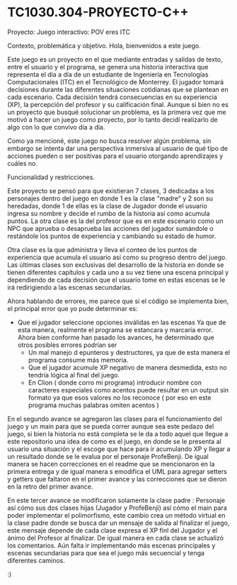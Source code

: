 # TC1030.304-PROYECTO-C++ 

Proyecto: Juego interactivo: POV eres ITC

Contexto, problemática y objetivo.
Hola, bienvenidos a este juego. 

Este juego es un proyecto en el que mediante entradas y salidas de texto, entre el usuario  y el programa, se genera una historia interactiva  que representa el día a día de un estudiante de Ingeniería en Tecnologías Computacionales (ITC) en el Tecnológico de Monterrey. El jugador tomará decisiones durante las diferentes  situaciones cotidianas que se plantean en cada escenario. Cada decisión tendrá consecuencias en su experiencia (XP), la percepción del profesor y su calificación final. 
Aunque si bien no es un proyecto que busqué solucionar un problema, es la primera vez que me motivó a hacer un juego como proyecto, por lo tanto decidí realizarlo de algo con lo que convivo día a día. 

Como ya mencioné, este juego no busca resolver algún problema, sin embargo se intenta dar una perspectiva inmersiva al usuario de qué tipo de acciones pueden o ser positivas para el usuario otorgando aprendizajes y cuáles no. 

Funcionalidad y restricciones. 

Este proyecto se pensó para que existieran 7 clases, 3 dedicadas a los personajes dentro del juego en donde 1 es la clase "madre" y 2 son su heredadas, donde 1 de ellas es la clase de Jugador donde el usuario ingresa su nombre y decide el rumbo de la historia así como acumula puntos. La otra clase es la del profesor que es en este escenario como un NPC que aprueba o desaprueba las acciones del jugador sumándole o restándole los puntos de experiencia y cambiando su estado de humor. 

Otra clase es la que administra y lleva el conteo de los puntos de experiencia que acumula el usuario así como su progreso dentro del juego. Las últimas clases son exclusivas del desarrollo de la historia en donde se tienen diferentes capítulos  y cada uno a su vez tiene una escena principal y dependiendo de cada decisión que el usuario tome en estas escenas se le irá redirigiendo a las escenas secundarias. 

Ahora hablando de errores, me parece que si el código se implementa bien, el  principal error que yo pude determinar es: 
* Que el jugador seleccione opciones inválidas en las escenas
  Ya que de esta manera, realmente el programa se estancara y marcaría error.
  Ahora bien conforme han pasado los avances, he determinado que otros posibles errores podrían ser
  * Un mal manejo d epunteros y destructores, ya que de esta manera el programa consume más memoria.
  * Que el jugador acumule XP negativo de manera desmedida, esto no tendría lógica al final del juego.
  * En Clion ( donde corro mi programa) introducir nombre con caracteres especiales como acentos puede resultar en un output sin formato ya que esos valores no los reconoce ( por eso en este programa muchas palabras omiten acentos )




En el segundo avance se agregaron las clases para el funcionamiento del juego y un main para que se pueda correr aunque sea este pedazo del juego, si bien la historia no está completa se le da a todo aquel que llegue a este repositorio una idea de como es el juego, en donde se le presenta al usuario una situación y el escoge que hace para ir acumulando XP y llegar a un resultado donde se le evalua por el personaje ProfeBenji. De igual manera se hacen correcciones en el readme que se mencionaron en la primera entrega y de igual manera s emodifica el UML para agregar setters y getters que faltaron en el primer avance y las correcciones que se dieron en la retro del primer avance. 

En este tercer avance se modificaron solamente la clase padre : Personaje así cómo sus dos clases hijas (Jugador y ProfeBenji) así cómo el main para poder implementar el polimorfismo, este cambio crea un método virtual en la clase padre donde se busca dar un mensaje de salida al finalizar el juego, este mensaje depende de cada clase expresa el XP finl del Jugador y el ánimo del Profesor al finalizar. De igual manera en cada clase se actualizó los comentarios. Aún falta ir implementando más escenas principales y escenas secundarias para que sea el juego más secuencial y tenga diferentes caminos. 

:)


